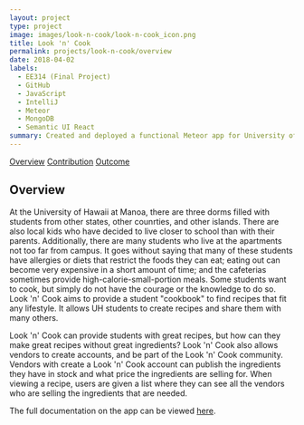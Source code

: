 ```yaml
---
layout: project
type: project
image: images/look-n-cook/look-n-cook_icon.png
title: Look 'n' Cook
permalink: projects/look-n-cook/overview
date: 2018-04-02
labels:
  - EE314 (Final Project)
  - GitHub
  - JavaScript
  - IntelliJ
  - Meteor
  - MongoDB
  - Semantic UI React
summary: Created and deployed a functional Meteor app for University of Hawaii students to share recipes with each other.
---
```


<div class="ui three item menu">
  <a href="/projects/look-n-cook/overview" class="active item">Overview</a>
  <a href="/projects/look-n-cook/contribution" class="item">Contribution</a>
  <a href="/projects/look-n-cook/outcome" class="item">Outcome</a>
</div>

<h2>Overview</h2>
<p>
At the University of Hawaii at Manoa, there are three dorms filled with students from other states, other counrties, and other islands. There are also local kids who have decided to live closer to school than with their parents. Additionally, there are many students who live at the apartments not too far from campus. It goes without saying that many of these students have allergies or diets that restrict the foods they can eat; eating out can become very expensive in a short amount of time; and the cafeterias sometimes provide high-calorie-small-portion meals. Some students want to cook, but simply do not have the courage or the knowledge to do so. Look 'n' Cook aims to provide a student "cookbook" to find recipes that fit any lifestyle. It allows UH students to create recipes and share them with many others.
</p>
<p>
Look 'n' Cook can provide students with great recipes, but how can they make great recipes without great ingredients? Look 'n' Cook also allows vendors to create accounts, and be part of the Look 'n' Cook community. Vendors with create a Look 'n' Cook account can publish the ingredients they have in stock and what price the ingredients are selling for. When viewing a recipe, users are given a list where they can see all the vendors who are selling the ingredients that are needed.
</p>
<p>
The full documentation on the app can be viewed <a href="https://look-n-cook.github.io/">here</a>.
</p>
